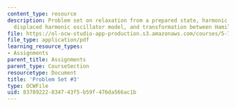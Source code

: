 ```yaml
---
content_type: resource
description: Problem set on relaxation from a prepared state, harmonic oscillators,
  displaced harmonic oscillator model, and transformation between Hamiltonians.
file: https://ol-ocw-studio-app-production.s3.amazonaws.com/courses/5-74-introductory-quantum-mechanics-ii-spring-2009/83789222834743f5b59f476da566ac1b_MIT5_74s09_pset03.pdf
file_type: application/pdf
learning_resource_types:
- Assignments
parent_title: Assignments
parent_type: CourseSection
resourcetype: Document
title: 'Problem Set #3'
type: OCWFile
uid: 83789222-8347-43f5-b59f-476da566ac1b
---
```

